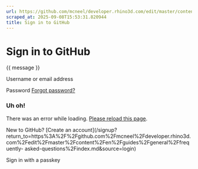 ```yaml
---
url: https://github.com/mcneel/developer.rhino3d.com/edit/master/content/en/guides/general/frequently-asked-questions/index.md
scraped_at: 2025-09-08T15:53:31.820944
title: Sign in to GitHub
---
```


# Sign in to GitHub

{{ message }}

Username or email address

Password  [Forgot password?](/password_reset)

###  Uh oh!

There was an error while loading. [Please reload this page]().

New to GitHub? [Create an
account](/signup?return_to=https%3A%2F%2Fgithub.com%2Fmcneel%2Fdeveloper.rhino3d.com%2Fedit%2Fmaster%2Fcontent%2Fen%2Fguides%2Fgeneral%2Ffrequently-
asked-questions%2Findex.md&source=login)

Sign in with a passkey

